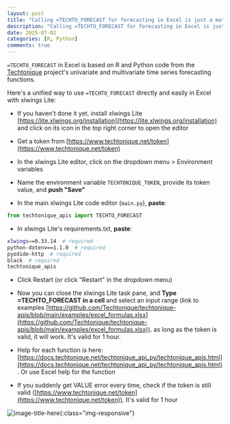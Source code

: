 ```yaml
---
layout: post
title: "Calling =TECHTO_FORECAST for forecasting in Excel is just a matter of copying and pasting"
description: "Calling =TECHTO_FORECAST for forecasting in Excel is just a matter of copying and pasting"
date: 2025-07-02
categories: [R, Python]
comments: true
---
```


`=TECHTO_FORECAST` in Excel is based on R and Python code from the [Techtonique](https://github.com/Techtonique) project's univariate and multivariate time series forecasting functions.

Here's a unified way to use `=TECHTO_FORECAST` directly and easily in Excel with xlwings Lite:


- If you haven't done it yet, install xlwings Lite [https://lite.xlwings.org/installation](https://lite.xlwings.org/installation) and click on its icon in the top right corner to open the editor
  
- Get a token from [https://www.techtonique.net/token](https://www.techtonique.net/token) 
  
-  In the xlwings Lite editor, click on the dropdown menu > Environment variables 
  
- Name the environment variable `TECHTONIQUE_TOKEN`, provide its token value, and **push "Save"** 
  
- In the main xlwings Lite code editor (`main.py`), **paste**:

```python
from techtonique_apis import TECHTO_FORECAST
```



- In xlwings Lite's requirements.txt, **paste**:

```bash
xlwings==0.33.14  # required
python-dotenv==1.1.0  # required
pyodide-http  # required
black  # required
techtonique_apis
```



- Click Restart (or click "Restart" in the dropdown menu) 
  
- Now you can close the xlwings Lite task pane, and **Type =TECHTO_FORECAST in a cell** and select an input range (link to examples [https://github.com/Techtonique/techtonique-apis/blob/main/examples/excel_formulas.xlsx](https://github.com/Techtonique/techtonique-apis/blob/main/examples/excel_formulas.xlsx)). as long as the token is valid, it will work. It's valid for 1 hour. 
  
- Help for each function is here: [https://docs.techtonique.net/techtonique_api_py/techtonique_apis.html](https://docs.techtonique.net/techtonique_api_py/techtonique_apis.html). Or use Excel help for the function 
  
- If you suddenly get VALUE error every time, check if the token is still valid ([https://www.techtonique.net/token](https://www.techtonique.net/token)). It's valid for 1 hour 

![image-title-here]({{base}}/images/2025-07-02/2025-07-02-image1.gif){:class="img-responsive"}    

